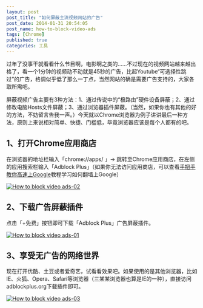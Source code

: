 ```yaml
---
layout: post
post_title: "如何屏蔽主流视频网站的广告"
post_date: 2014-01-31 20:54:05
post_name: how-to-block-video-ads
tags: [Chrome]
published: true
categories: 工具
---
```


过年了没事干就看看什么节目啊，电影啊之类的……不过现在的视频网站越来越出格了，看一个1分钟的视频动不动就是45秒的广告，比起Youtube“可选择性跳过”的广告，格调似乎低了那么一丁点，当然网站的确是需要广告支持的，大家各取所需吧。

屏蔽视频广告主要有3种方法：1、通过传说中的“极路由”硬件设备屏蔽；2、通过修改电脑Hosts文件屏蔽；3、通过浏览器插件屏蔽。（当然，如果你也有其他的好的方法，不妨留言告我一声。）今天就以Chrome浏览器为例子讲讲最后一种方法，原则上来说相对简单、快捷、门槛低，毕竟浏览器应该是每个人都有的吧。

## 1、打开Chrome应用商店

在浏览器的地址栏输入「chrome://apps/ 」-&gt; 跳转至Chrome应用商店，在左侧的应用搜索栏输入「Adblock Plus」（如果你无法访问应用商店，可以查看[手把手教你高速上Google](http://www.banpie.info/2013/12/shou-ba-shou-jiao-ni-gao-su-shang-google/)教程学习如何翻墙上Google）

[![How to block video ads-02](http://7arnhx.com1.z0.glb.clouddn.com/wp-content/uploads/2014/01/How-to-block-video-ads-02.jpg)](http://7arnhx.com1.z0.glb.clouddn.com/wp-content/uploads/2014/01/How-to-block-video-ads-02.jpg)

## 2、下载广告屏蔽插件

点击「+免费」按钮即可下载「Adblock Plus」广告屏蔽插件。

[![How to block video ads-01](http://7arnhx.com1.z0.glb.clouddn.com/wp-content/uploads/2014/01/How-to-block-video-ads-01.jpg)](http://7arnhx.com1.z0.glb.clouddn.com/wp-content/uploads/2014/01/How-to-block-video-ads-01.jpg)

## 3、享受无广告的网络世界

现在打开优酷、土豆或者爱奇艺，试看看效果吧。如果使用的是其他浏览器，比如IE、火狐、Opera、Safari等浏览器（三某某浏览器也算是IE的一种），直接访问adblockplus.org下载插件即可。

[![How to block video ads-03](http://7arnhx.com1.z0.glb.clouddn.com/wp-content/uploads/2014/01/How-to-block-video-ads-03.jpg)](http://7arnhx.com1.z0.glb.clouddn.com/wp-content/uploads/2014/01/How-to-block-video-ads-03.jpg)